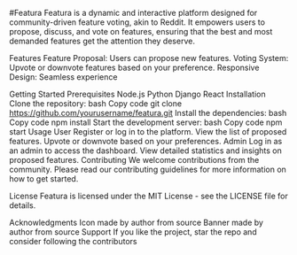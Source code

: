 #Featura
Featura is a dynamic and interactive platform designed for community-driven feature voting, akin to Reddit. It empowers users to propose, discuss, and vote on features, ensuring that the best and most demanded features get the attention they deserve.

Features
Feature Proposal: Users can propose new features.
Voting System: Upvote or downvote features based on your preference.
Responsive Design: Seamless experience

Getting Started
Prerequisites
Node.js
Python
Django
React
Installation
Clone the repository:
bash
Copy code
git clone https://github.com/yourusername/featura.git
Install the dependencies:
bash
Copy code
npm install
Start the development server:
bash
Copy code
npm start
Usage
User
Register or log in to the platform.
View the list of proposed features.
Upvote or downvote based on your preferences.
Admin
Log in as an admin to access the dashboard.
View detailed statistics and insights on proposed features.
Contributing
We welcome contributions from the community. Please read our contributing guidelines for more information on how to get started.

License
Featura is licensed under the MIT License - see the LICENSE file for details.

Acknowledgments
Icon made by author from source
Banner made by author from source
Support
If you like the project, star the repo and consider following the contributors
